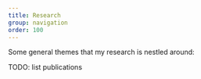```yaml
---
title: Research
group: navigation
order: 100
---
```

Some general themes that my research is nestled around:

TODO: list publications
